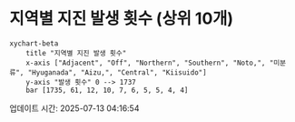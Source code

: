 # 지역별 지진 발생 횟수 (상위 10개)

```mermaid
xychart-beta
    title "지역별 지진 발생 횟수"
    x-axis ["Adjacent", "Off", "Northern", "Southern", "Noto,", "미분류", "Hyuganada", "Aizu,", "Central", "Kiisuido"]
    y-axis "발생 횟수" 0 --> 1737
    bar [1735, 61, 12, 10, 7, 6, 5, 5, 4, 4]
```

업데이트 시간: 2025-07-13 04:16:54
